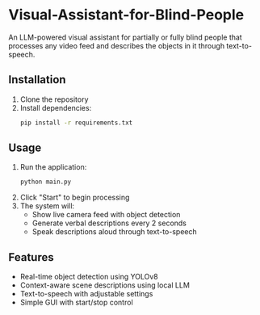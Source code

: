# Visual-Assistant-for-Blind-People
An LLM-powered visual assistant for partially or fully blind people that processes any video feed and describes the objects in it through text-to-speech.

## Installation
1. Clone the repository
2. Install dependencies:
   ```bash
   pip install -r requirements.txt

## Usage
1. Run the application:
   ```bash
   python main.py
2. Click "Start" to begin processing
3. The system will:
   - Show live camera feed with object detection
   - Generate verbal descriptions every 2 seconds
   - Speak descriptions aloud through text-to-speech

## Features
- Real-time object detection using YOLOv8
- Context-aware scene descriptions using local LLM
- Text-to-speech with adjustable settings
- Simple GUI with start/stop control
